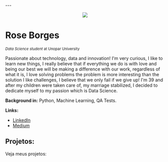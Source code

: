 
---<p align="center">
  <img src="https://raw.githubusercontent.com/carlosfab/template_portfolio/master/banner.png" >
</p>

# Rose Borges
<sub>*Data Science student* at Unopar University</sub>

Passionate about technology, data and innovation! I'm very curious, I like to learn new things, I really believe that if everything we do is with love and being our best we will be making a difference with our work, regardless of what it is, I love solving problems the problem is more interesting than the solution I like challenges, I believe that we only fail if we give up!
I'm 39 and after my children were taken care of, my marriage stabilized, I decided to dedicate myself to my passion which is Data Science.

**Background in:** Python, Machine Learning, QA Tests.

**Links:**
* [LinkedIn](https://www.linkedin.com/in/rosemeri-borges-92b486237/)
* [Medium](https://medium.com/@roseborges_85835)

## Projetos:
Veja meus projetos:

